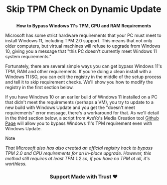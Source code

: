 # **<p align="center">Skip TPM Check on Dynamic Update**
**<p align="center">How to Bypass Windows 11's TPM, CPU and RAM Requirements**
  
Microsoft has some strict hardware requirements that your PC must meet to install Windows 11, including TPM 2.0 support. This means that not only older computers, but virtual machines will refuse to upgrade from Windows 10, giving you a message that "this PC doesn't currently meet Windows 11 system requirements." 

Fortunately, there are several simple ways you can get bypass Windows 11's TPM, RAM and other requirements. If you're doing a clean install with a Windows 11 ISO, you can edit the registry in the middle of the setup process and tell it to skip requirement checks. We'll show you how to modify the registry in the first section below.

If you have Windows 10 or an earlier build of Windows 11 installed on a PC that didn't meet the requirements (perhaps a VM), you try to update to a new build with Windows Update and you get the "doesn't meet requirements" error message, there's a workaround for that. As we'll detail in the third section below, a script from AveYo's Media Creation tool [Github Page](https://github.com/Padaki89/Skip-TPM-Check-on-Dynamic-Update/tree/main) will allow you to bypass Windows 11's TPM requirement even with Windows Update. 

> [!NOTE]
> _That Microsoft also has also created an official registry hack to bypass TPM 2.0 and CPU requirements for an in-place upgrade. However, this method still requires at least TPM 1.2 so, if you have no TPM at all, it's worthless._

### <p align="center">Support Made with Trust ❤️</p>

